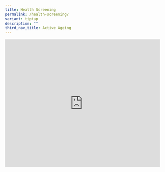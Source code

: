 ```yaml
---
title: Health Screening
permalink: /health-screening/
variant: tiptap
description: ""
third_nav_title: Active Ageing
---
```

<div class="iframe-wrapper">
<iframe height="415" width="100%" allowfullscreen="true" frameborder="0" src="https://docs.google.com/presentation/d/1T-KJOccj1FLX3LR9Q_no-RF1x3Ogjah9OD7a17aAKtU/embed?start=true&amp;loop=true&amp;delayms=3000"></iframe>
</div>
<p></p>
